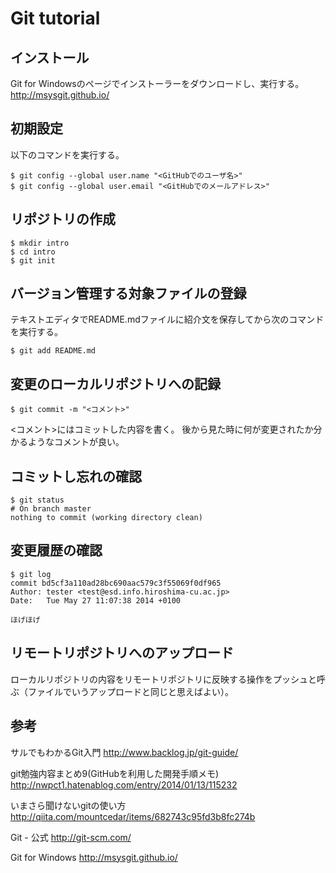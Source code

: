# Git tutorial

## インストール

Git for Windowsのページでインストーラーをダウンロードし、実行する。
http://msysgit.github.io/

## 初期設定

以下のコマンドを実行する。

    $ git config --global user.name "<GitHubでのユーザ名>"
    $ git config --global user.email "<GitHubでのメールアドレス>"

## リポジトリの作成

    $ mkdir intro
    $ cd intro
    $ git init

## バージョン管理する対象ファイルの登録

テキストエディタでREADME.mdファイルに紹介文を保存してから次のコマンドを実行する。

    $ git add README.md

## 変更のローカルリポジトリへの記録

    $ git commit -m "<コメント>"

<コメント>にはコミットした内容を書く。
後から見た時に何が変更されたか分かるようなコメントが良い。

## コミットし忘れの確認

    $ git status
    # On branch master
    nothing to commit (working directory clean)

## 変更履歴の確認

    $ git log
    commit bd5cf3a110ad28bc690aac579c3f55069f0df965
    Author: tester <test@esd.info.hiroshima-cu.ac.jp>
    Date:   Tue May 27 11:07:38 2014 +0100

    ほげほげ

## リモートリポジトリへのアップロード

ローカルリポジトリの内容をリモートリポジトリに反映する操作をプッシュと呼ぶ（ファイルでいうアップロードと同じと思えばよい）。

## 参考

サルでもわかるGit入門
http://www.backlog.jp/git-guide/

git勉強内容まとめ9(GitHubを利用した開発手順メモ)
http://nwpct1.hatenablog.com/entry/2014/01/13/115232

いまさら聞けないgitの使い方
http://qiita.com/mountcedar/items/682743c95fd3b8fc274b

Git - 公式
http://git-scm.com/

Git for Windows
http://msysgit.github.io/
